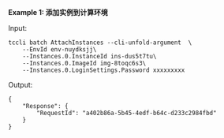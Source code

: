**Example 1: 添加实例到计算环境**



Input: 

```
tccli batch AttachInstances --cli-unfold-argument  \
    --EnvId env-nuydksjj\
    --Instances.0.InstanceId ins-dus5t7tu\
    --Instances.0.ImageId img-8toqc6s3\
    --Instances.0.LoginSettings.Password xxxxxxxxx
```

Output: 
```
{
    "Response": {
        "RequestId": "a402b86a-5b45-4edf-b64c-d233c2984fbd"
    }
}
```

